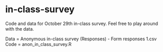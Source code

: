 # in-class-survey

Code and data for October 29th in-class survey. Feel free to play around with the data.

Data = Anonymous in-class survey (Responses) - Form responses 1.csv
Code = anon_in_class_survey.R
